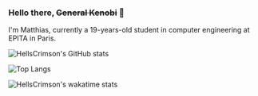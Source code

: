### Hello there, ~~General Kenobi~~ 👋

I'm Matthias, currently a 19-years-old student in computer engineering at EPITA in Paris.

![HellsCrimson's GitHub stats](https://github-readme-stats.vercel.app/api?username=HellsCrimson&count_private=true&show_icons=true&theme=chartreuse-dark)

![Top Langs](https://github-readme-stats.vercel.app/api/top-langs/?username=HellsCrimson&theme=chartreuse-dark&layout=compact&hide=Mathematica,ShaderLab)

![HellsCrimson's wakatime stats](https://github-readme-stats.vercel.app/api/wakatime?username=HellsCrimson&theme=chartreuse-dark&layout=compact)

